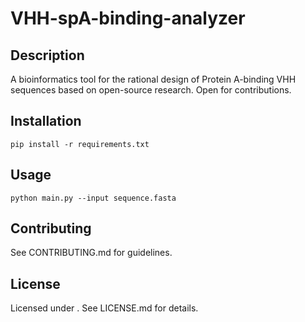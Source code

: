 # VHH-spA-binding-analyzer
## Description
A bioinformatics tool for the rational design of Protein A-binding VHH sequences based on open-source research. Open for contributions.

## Installation
`pip install -r requirements.txt`

## Usage
`python main.py --input sequence.fasta`

## Contributing
See CONTRIBUTING.md for guidelines.

## License
Licensed under . See LICENSE.md for details.
